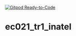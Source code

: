 [![Gitpod Ready-to-Code](https://img.shields.io/badge/Gitpod-Ready--to--Code-blue?logo=gitpod)](https://gitpod.io/#https://github.com/cesarramos95/ec021_tr1_inatel) 

# ec021_tr1_inatel